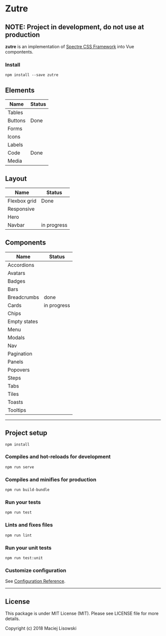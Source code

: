 # Zutre

## NOTE: Project in development, do not use at production

**zutre** is an implementation of [Spectre CSS Framework](https://github.com/picturepan2/spectre) into Vue compontents. 

### Install
```
npm install --save zutre
```
## Elements

| Name | Status |
|---|---|
| Tables |  |
| Buttons | Done |
| Forms | |
| Icons | |
| Labels | |
| Code | Done |
| Media | |

## Layout

| Name | Status |
|---|---|
| Flexbox grid | Done |
| Responsive |  |
| Hero | |
| Navbar | in progress |

## Components


| Name | Status |
|---|---|
| Accordions |  |
| Avatars | |
| Badges | |
| Bars | |
| Breadcrumbs | done | 
| Cards | in progress |
| Chips | |
| Empty states | |
| Menu | |
| Modals | |
| Nav | |
| Pagination | |
| Panels | |
| Popovers | |
| Steps | |
| Tabs | |
| Tiles | |
| Toasts | |
| Tooltips | |


---

## Project setup
```
npm install
```

### Compiles and hot-reloads for development
```
npm run serve
```

### Compiles and minifies for production
```
npm run build-bundle
```

### Run your tests
```
npm run test
```

### Lints and fixes files
```
npm run lint
```

### Run your unit tests
```
npm run test:unit
```

### Customize configuration
See [Configuration Reference](https://cli.vuejs.org/config/).

--- 

## License

This package is under MIT License (MIT). Please see LICENSE file for more details.

Copyright (c) 2018 Maciej Lisowski